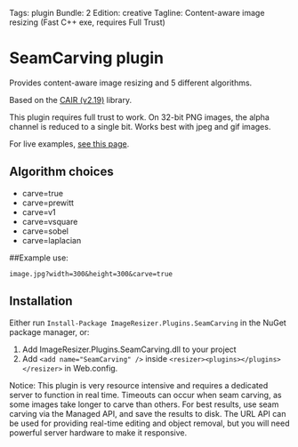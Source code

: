 Tags: plugin
Bundle: 2
Edition: creative
Tagline: Content-aware image resizing (Fast C++ exe, requires Full Trust)


# SeamCarving plugin

Provides content-aware image resizing and 5 different algorithms.

Based on the [CAIR (v2.19)](https://sites.google.com/site/brainrecall/cair) library.

This plugin requires full trust to work. On 32-bit PNG images, the alpha channel is reduced to a single bit. Works best with jpeg and gif images.

For live examples, [see this page](http://nathanaeljones.com/596/dynamic-seam-carving-with-imageresizing-net/).

## Algorithm choices

* carve=true
* carve=prewitt
* carve=v1
* carve=vsquare
* carve=sobel
* carve=laplacian

##Example use:

	image.jpg?width=300&height=300&carve=true

## Installation

Either run `Install-Package ImageResizer.Plugins.SeamCarving` in the NuGet package manager, or:

1. Add ImageResizer.Plugins.SeamCarving.dll to your project
2. Add `<add name="SeamCarving" />` inside `<resizer><plugins></plugins></resizer>` in Web.config.


Notice: This plugin is very resource intensive and requires a dedicated server to function in real time. Timeouts can occur when seam carving, as some images take longer to carve than others. For best results, use seam carving via the Managed API, and save the results to disk. The URL API can be used for providing real-time editing and object removal, but you will need powerful server hardware to make it responsive.

